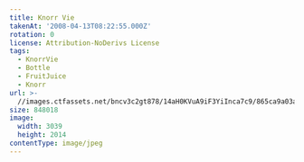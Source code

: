 ```yaml
---
title: Knorr Vie
takenAt: '2008-04-13T08:22:55.000Z'
rotation: 0
license: Attribution-NoDerivs License
tags:
  - KnorrVie
  - Bottle
  - FruitJuice
  - Knorr
url: >-
  //images.ctfassets.net/bncv3c2gt878/14aH0KVuA9iF3YiInca7c9/865ca9a03a1089e28508786a5ca8726b/knorr-vie_4343152089_o
size: 848018
image:
  width: 3039
  height: 2014
contentType: image/jpeg
---
```



